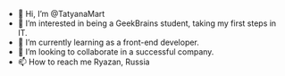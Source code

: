 - 👋 Hi, I’m @TatyanaMart
- 👀 I’m interested in being a GeekBrains student, taking my first steps in IT.
- 🌱 I’m currently learning as a front-end developer.
- 💞️ I’m looking to collaborate in a successful company.
- 📫 How to reach me Ryazan, Russia

<!---
TatyanaMartyn/TatyanaMartyn is a ✨ special ✨ repository because its `README.md` (this file) appears on your GitHub profile.
You can click the Preview link to take a look at your changes.
--->
